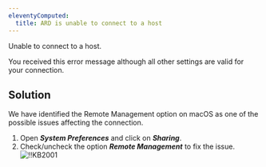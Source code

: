 ```yaml
---
eleventyComputed:
  title: ARD is unable to connect to a host
---
```

Unable to connect to a host.

You received this error message although all other settings are valid for your connection.

## Solution

We have identified the Remote Management option on macOS as one of the possible issues affecting the connection.

1. Open ***System Preferences*** and click on ***Sharing***.
1. Check/uncheck the option ***Remote Management*** to fix the issue.
![!!KB2001](https://cdnweb.devolutions.net/docs/en/kb/KB2001.png)

